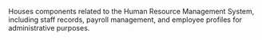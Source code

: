 Houses components related to the Human Resource Management System, including staff records, payroll management, and employee profiles for administrative purposes.
